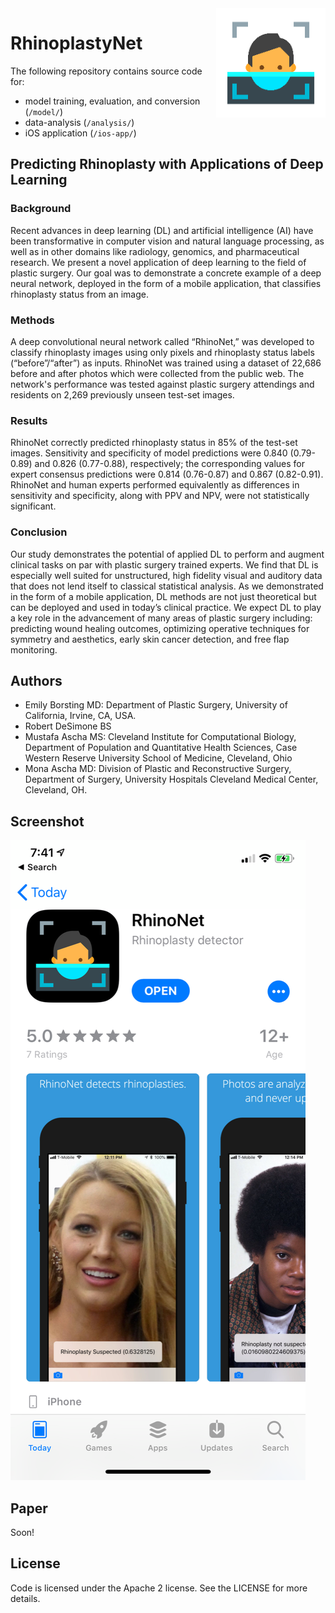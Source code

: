 <img  height="175" src="./img/logo.png" alt="logo" align="right" >

# RhinoplastyNet

The following repository contains source code for:

- model training, evaluation, and conversion (`/model/`)
- data-analysis (`/analysis/`)
- iOS application (`/ios-app/`)

## Predicting Rhinoplasty with Applications of Deep Learning

### Background
Recent advances in deep learning (DL) and artificial intelligence (AI) have been transformative in computer vision and natural language processing, as well as in other domains like radiology, genomics, and pharmaceutical research. We present a novel application of deep learning to the field of plastic surgery. Our goal was to demonstrate a concrete example of a deep neural network, deployed in the form of a mobile application, that classifies rhinoplasty status from an image. 
### Methods
A deep convolutional neural network called “RhinoNet,” was developed to classify rhinoplasty images using only pixels and rhinoplasty status labels (“before”/“after”) as inputs. RhinoNet was trained using a dataset of 22,686 before and after photos which were collected from the public web. The network's performance was tested against plastic surgery attendings and residents on 2,269 previously unseen test-set images.
### Results 
RhinoNet correctly predicted rhinoplasty status in 85% of the test-set images. Sensitivity and specificity of model predictions were 0.840 (0.79-0.89) and 0.826 (0.77-0.88), respectively; the corresponding values for expert consensus predictions were 0.814 (0.76-0.87) and 0.867 (0.82-0.91). RhinoNet and human experts performed equivalently as differences in sensitivity and specificity, along with PPV and NPV, were not statistically significant. 
### Conclusion
Our study demonstrates the potential of applied DL to perform and augment clinical tasks on par with plastic surgery trained experts. We find that DL is especially well suited for unstructured, high fidelity visual and auditory data that does not lend itself to classical statistical analysis. As we demonstrated in the form of a mobile application, DL methods are not just theoretical but can be deployed and used in today’s clinical practice. We expect DL to play a key role in the advancement of many areas of plastic surgery including: predicting wound healing outcomes, optimizing operative techniques for symmetry and aesthetics, early skin cancer detection, and free flap monitoring. 

## Authors

- Emily Borsting MD: Department of Plastic Surgery, University of California, Irvine, CA, USA.
- Robert DeSimone BS
- Mustafa Ascha MS: Cleveland Institute for Computational Biology, Department of Population and Quantitative Health Sciences, Case Western Reserve University School of Medicine, Cleveland, Ohio
- Mona Ascha MD: Division of Plastic and Reconstructive Surgery, Department of Surgery, University Hospitals Cleveland Medical Center, Cleveland, OH.

## Screenshot

![ios app](img/2.png)

## Paper

Soon!

## License

Code is licensed under the Apache 2 license. See the LICENSE for more details.